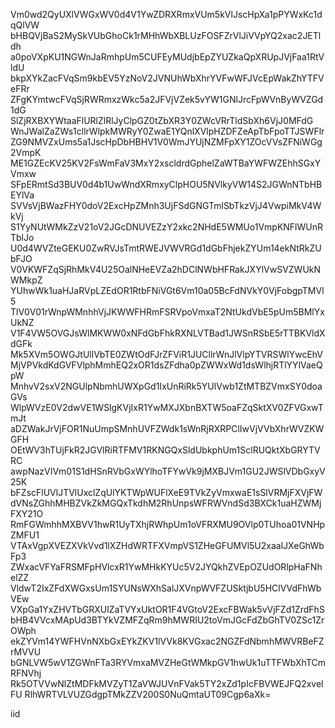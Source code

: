 Vm0wd2QyUXlVWGxWV0d4V1YwZDRXRmxVUm5kVlJscHpXa1pPYWxKc1dqQlVW
bHBQVjBaS2MySkVUbGhoCk1rMHhWbXBLUzFOSFZrVlJiVVpYQ2xac2JETldh
a0poVXpKU1NGWnJaRmhpUm5CUFEyMUdjbEpZYUZkaQpXRUpJVjFaa1RtVldU
bkpXYkZacFVqSm9kbEV5YzNoV2JVNUhWbXhrYVFwWFJVcEpWakZhYTFVeFRr
ZFgKYmtwcFVqSjRWRmxzWkc5a2JFVjVZek5vYW1GNlJrcFpWVnByWVZGd1dG
SlZjRXBXYWtaaFlURlZlRlJyClpGZ0tZbXR3Y0ZWcVRrTldSbXh6VjJ0MFdG
WnJWalZaZWs1cllrWlpkMWRyY0ZwaE1YQnlXVlpHZDFZeApTbFpoTTJSWFlr
ZG9NMVZxUms5a1JscHpDbHBHV1V0WmJYUjNZMFpXY1ZOcVVsZFNiWGg2VmpK
ME1GZEcKV25KV2FsWmFaV3MxY2xscldrdGphelZaWTBaYWFWZEhhSGxYVmxw
SFpERmtSd3BUV0d4b1UwWndXRmxyClpHOU5NVlkyVW14S2JGWnNTbHBEYlVa
SVVsVjBWazFHY0doV2ExcHpZMnh3UjFSdGNGTmlSbTkzVjJ4VwpiMkV4WkVj
S1YyNUtWMkZzV21oV2JGcDNUVEZzY2xkc2NHdE5WMUo1VmpKNFlWUnRTblJo
U0d4WVZteGEKU0ZwRVJsTmtRWEJVWVRGd1dGbFhjekZYUm14ekNtRkZUbFJO
V0VKWFZqSjRhMkV4U25OalNHeEVZa2hDClNWbHFRakJXYlVwSVZWUkNWMkpZ
YUhwWk1uaHJaRVpLZEdOR1RtbFNiVGt6Vm10a05BcFdNVkY0VjFobgpTMVl5
TlV0V01rWnpWMnhhVjJKWWFHRmFSRVpoVmxaT2NtUkdVbE5pUm5BMlYxUkNZ
V1F4VW5OVGJsWlMKWW0xNFdGbFhkRXNLVTBad1JWSnRSbE5rTTBKVldXdGFk
Mk5XVm5OWGJtUllVbTE0ZWtOdFJrZFViR1JUCllrWnJlVlpYTVRSWlYwcEhV
MjVPVkdKdGVFVlphMmhEQ2xOR1dsZFdha0pZWWxWd1dsWlhjRTlYYlVaeQpW
MnhvV2sxV2NGUlpNbmhUWXpGd1IxUnRiRk5YUlVwb1ZtMTBZVmxSY0doaGVs
WlpWVzE0V2dwVE1WSlgKVjIxR1YwMXJXbnBXTW5oaFZqSktXV0ZFVGxwTmJt
aDZWakJrVjFOR1NuUmpSMnhUVFZWdk1sWnRjRXRPClIwVjVVbXhrWVZKWGFH
OEtWV3hTUjFkR2JGVlRiRTFMV1RKNGQxSldUbkphUm1SclRUQktXbGRYTVRC
awpNazVIVm01S1dHSnRVbGxWYlhoTFYwVk9jMXBJVm1GU2JWSlVDbGxyV25K
bFZscFlUVlJTVlUxclZqUlYKTWpWUFlXeE9TVkZyVmxwaE1sSlVRMjFXVjFW
dVNsZGhhMHBZVkZkMGQxTkdhM2RhUnpsWFRWVndSd3BXCk1uaHZWMjFXY21O
RmFGWmhhMXBVV1hwR1UyTXhjRWhpUm1oVFRXMU9OVlp0TUhoa01VNHpZMFU1
VTAxVgpXVEZXVkVvd1lXZHdWRTFXVmpVS1ZHeGFUMVl5U2xaalJXeGhWbFp3
ZWxacVFYaFRSMFpHVlcxR1YwMHkKYUc5V2JYQkhZVEpOZUdORlpHaFNhelZZ
VldwT2IxZFdXWGxsUm1SYUNsWXhSalJXVnpWVFZUSktjbU5HClVVdFhWbVEw
VXpGa1YxZHVTbGRXUlZaTVYxUktOR1F4VGtoV2ExcFBWak5vVjFZd1ZrdFhS
bHB4VVcxMApUd3BTYkVZMFZqRm9hMWRIU2toVmJGcFdZbGhTV0ZSc1ZrOWph
ekZYVm14YWFHVnNXbGxEYkZKV1lVVk8KVGxac2NGZFdNbmhMWVRBeFZrMVVU
bGNLVW5wV1ZGWnFTa3RYVmxaMVZHeGtWMkpGV1hwUk1uTTFWbXhTCmRFNVhj
Rk5OTVVwNlZtMDFkMVZyT1ZaVWJUVnFVak5TY2xZd1pIcFBVWEJFQ2xvelFU
RlhWRTVLVUZGdgpTMkZZV200S0NuQmtaUT09Cgp6aXk=

iid